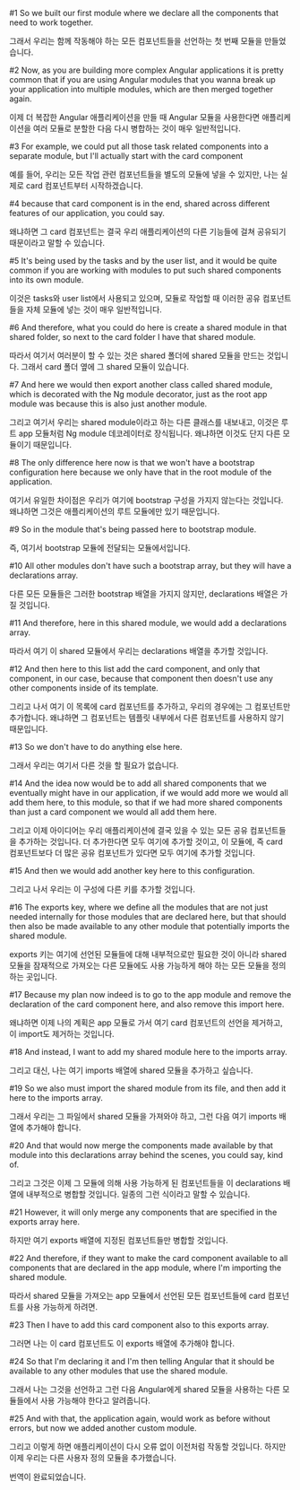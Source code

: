 #1
So we built
our first module
where we declare
all the components
that need to work together.

그래서 우리는
함께 작동해야 하는
모든 컴포넌트들을 선언하는
첫 번째 모듈을
만들었습니다.

#2
Now, as you are building
more complex Angular applications
it is pretty common
that if you are using Angular modules
that you wanna break up
your application
into multiple modules,
which are then merged together again.

이제 더 복잡한
Angular 애플리케이션을 만들 때
Angular 모듈을 사용한다면
애플리케이션을
여러 모듈로 분할한 다음
다시 병합하는 것이
매우 일반적입니다.

#3
For example,
we could put
all those task related components
into a separate module,
but I'll actually start
with the card component

예를 들어,
우리는 모든 작업 관련
컴포넌트들을
별도의 모듈에 넣을 수 있지만,
나는 실제로 card 컴포넌트부터
시작하겠습니다.

#4
because that card component is
in the end, shared across
different features
of our application,
you could say.

왜냐하면 그 card 컴포넌트는
결국 우리 애플리케이션의
다른 기능들에 걸쳐
공유되기 때문이라고
말할 수 있습니다.

#5
It's being used
by the tasks and by the user list,
and it would be quite common
if you are working with modules
to put such shared components
into its own module.

이것은 tasks와 user list에서
사용되고 있으며,
모듈로 작업할 때
이러한 공유 컴포넌트들을
자체 모듈에 넣는 것이
매우 일반적입니다.

#6
And therefore,
what you could do here is
create a shared module
in that shared folder,
so next to the card folder
I have that shared module.

따라서 여기서
여러분이 할 수 있는 것은
shared 폴더에
shared 모듈을 만드는 것입니다.
그래서 card 폴더 옆에
그 shared 모듈이 있습니다.

#7
And here we would then export
another class
called shared module,
which is decorated
with the Ng module decorator,
just as the root app module was
because this is also
just another module.

그리고 여기서 우리는
shared module이라고 하는
다른 클래스를 내보내고,
이것은 루트 app 모듈처럼
Ng module 데코레이터로
장식됩니다.
왜냐하면 이것도
단지 다른 모듈이기 때문입니다.

#8
The only difference here now is
that we won't have
a bootstrap configuration here
because we only have that
in the root module
of the application.

여기서 유일한 차이점은
우리가 여기에
bootstrap 구성을
가지지 않는다는 것입니다.
왜냐하면 그것은
애플리케이션의 루트 모듈에만
있기 때문입니다.

#9
So in the module
that's being passed here
to bootstrap module.

즉, 여기서
bootstrap 모듈에
전달되는 모듈에서입니다.

#10
All other modules
don't have such a bootstrap array,
but they will have
a declarations array.

다른 모든 모듈들은
그러한 bootstrap 배열을
가지지 않지만,
declarations 배열은
가질 것입니다.

#11
And therefore,
here in this shared module,
we would add
a declarations array.

따라서 여기
이 shared 모듈에서
우리는 declarations 배열을
추가할 것입니다.

#12
And then here
to this list add
the card component,
and only that component,
in our case,
because that component then
doesn't use any other components
inside of its template.

그리고 나서 여기
이 목록에 card 컴포넌트를
추가하고, 우리의 경우에는
그 컴포넌트만 추가합니다.
왜냐하면 그 컴포넌트는
템플릿 내부에서
다른 컴포넌트를
사용하지 않기 때문입니다.

#13
So we don't have to do
anything else here.

그래서 우리는 여기서
다른 것을 할 필요가 없습니다.

#14
And the idea now would be
to add all shared components
that we eventually might have
in our application,
if we would add more
we would all add them here,
to this module,
so that if we had more shared components
than just a card component
we would all add them here.

그리고 이제 아이디어는
우리 애플리케이션에
결국 있을 수 있는
모든 공유 컴포넌트들을
추가하는 것입니다.
더 추가한다면
모두 여기에 추가할 것이고,
이 모듈에, 즉
card 컴포넌트보다 더 많은
공유 컴포넌트가 있다면
모두 여기에 추가할 것입니다.

#15
And then we would add
another key here
to this configuration.

그리고 나서 우리는
이 구성에 다른 키를
추가할 것입니다.

#16
The exports key,
where we define all the modules
that are not just needed internally
for those modules
that are declared here,
but that should then also be made available
to any other module
that potentially imports
the shared module.

exports 키는
여기에 선언된
모듈들에 대해
내부적으로만 필요한 것이 아니라
shared 모듈을
잠재적으로 가져오는
다른 모듈에도
사용 가능하게 해야 하는
모든 모듈을 정의하는 곳입니다.

#17
Because my plan now indeed is
to go to the app module
and remove the declaration
of the card component here,
and also remove this import here.

왜냐하면 이제 나의 계획은
app 모듈로 가서
여기 card 컴포넌트의 선언을
제거하고,
이 import도 제거하는 것입니다.

#18
And instead, I want to add
my shared module here
to the imports array.

그리고 대신, 나는
여기 imports 배열에
shared 모듈을 추가하고 싶습니다.

#19
So we also must import
the shared module from its file,
and then add it here
to the imports array.

그래서 우리는
그 파일에서 shared 모듈을
가져와야 하고,
그런 다음 여기 imports 배열에
추가해야 합니다.

#20
And that would now merge
the components made available
by that module
into this declarations array
behind the scenes,
you could say, kind of.

그리고 그것은 이제
그 모듈에 의해
사용 가능하게 된 컴포넌트들을
이 declarations 배열에
내부적으로 병합할 것입니다.
일종의 그런 식이라고
말할 수 있습니다.

#21
However, it will only merge
any components
that are specified
in the exports array here.

하지만 여기 exports 배열에
지정된 컴포넌트들만
병합할 것입니다.

#22
And therefore,
if they want to make
the card component available
to all components
that are declared
in the app module,
where I'm importing
the shared module.

따라서
shared 모듈을 가져오는
app 모듈에서 선언된
모든 컴포넌트들에
card 컴포넌트를
사용 가능하게 하려면.

#23
Then I have to add
this card component
also to this exports array.

그러면 나는
이 card 컴포넌트도
이 exports 배열에
추가해야 합니다.

#24
So that I'm declaring it
and I'm then telling Angular
that it should be available
to any other modules
that use the shared module.

그래서 나는 그것을 선언하고
그런 다음 Angular에게
shared 모듈을 사용하는
다른 모듈들에서
사용 가능해야 한다고
알려줍니다.

#25
And with that,
the application again,
would work as before
without errors,
but now we added
another custom module.

그리고 이렇게 하면
애플리케이션이 다시
오류 없이 이전처럼
작동할 것입니다.
하지만 이제 우리는
다른 사용자 정의 모듈을
추가했습니다.

번역이 완료되었습니다.
